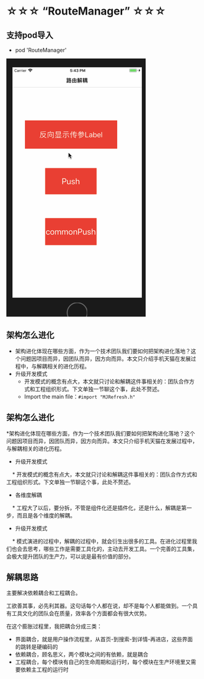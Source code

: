 # ☆☆☆ “RouteManager” ☆☆☆

## 支持pod导入
* pod 'RouteManager'

![Mou icon](https://github.com/MrLujh/RouteManager/blob/master/resource/21432543.gif)

## 架构怎么进化
* 架构进化体现在哪些方面，作为一个技术团队我们要如何把架构进化落地？这个问题因项目而异，因团队而异，因方向而异。本文只介绍手机天猫在发展过程中，与解耦相关的进化历程。
* 升级开发模式
    * 开发模式的概念有点大，本文就只讨论和解耦这件事相关的：团队合作方式和工程组织形式。下文单独一节聊这个事，此处不赘述。
    * Import the main file：`#import "MJRefresh.h"`
## 架构怎么进化

*架构进化体现在哪些方面，作为一个技术团队我们要如何把架构进化落地？这个问题因项目而异，因团队而异，因方向而异。本文只介绍手机天猫在发展过程中，与解耦相关的进化历程。

* 升级开发模式

     * 开发模式的概念有点大，本文就只讨论和解耦这件事相关的：团队合作方式和工程组织形式。下文单独一节聊这个事，此处不赘述。
 
* 各维度解耦

     * 工程大了以后，要分拆，不管是组件化还是插件化，还是什么，解耦是第一步，而且是各个维度的解耦。
 
* 升级开发模式

     * 模式演进的过程中，解耦的过程中，就会衍生出很多的工具。在进化过程里我们也会去思考，哪些工作是需要工具化的，主动去开发工具。一个完善的工具集，会极大提升团队的生产力，可以说是最有价值的部分。
 
 ## 解耦思路
 
 主要解决依赖耦合和工程耦合。
 
 工欲善其事，必先利其器。这句话每个人都在说，却不是每个人都能做到。一个具有工具文化的团队会在质量，效率各个方面都会有很大优势。
 
 在这个膨胀过程里，我把耦合分成三类：

* 界面耦合，就是用户操作流程里，从首页-到搜索-到详情-再进店，这些界面的跳转是硬编码的
* 依赖耦合，顾名思义，两个模块之间的有依赖，就是耦合
* 工程耦合，每个模块有自己的生命周期和运行时，每个模块在生产环境里又需要依赖主工程的运行时


